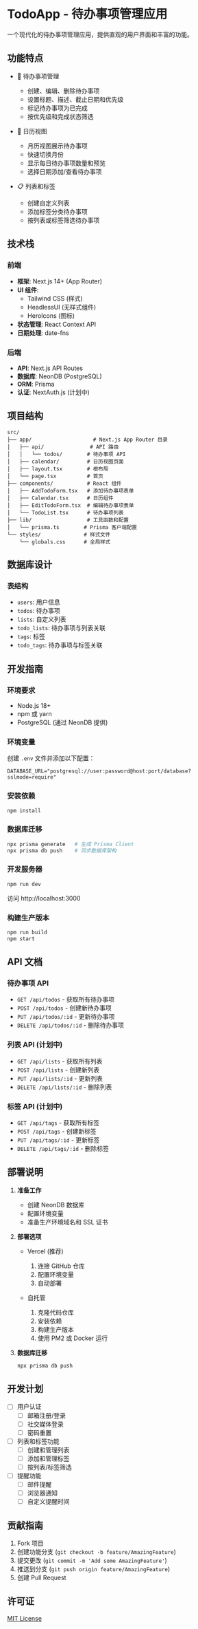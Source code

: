 # TodoApp - 待办事项管理应用

一个现代化的待办事项管理应用，提供直观的用户界面和丰富的功能。

## 功能特点

- 📝 待办事项管理
  - 创建、编辑、删除待办事项
  - 设置标题、描述、截止日期和优先级
  - 标记待办事项为已完成
  - 按优先级和完成状态筛选

- 📅 日历视图
  - 月历视图展示待办事项
  - 快速切换月份
  - 显示每日待办事项数量和预览
  - 选择日期添加/查看待办事项

- 📋 列表和标签
  - 创建自定义列表
  - 添加标签分类待办事项
  - 按列表或标签筛选待办事项

## 技术栈

### 前端
- **框架**: Next.js 14+ (App Router)
- **UI 组件**: 
  - Tailwind CSS (样式)
  - HeadlessUI (无样式组件)
  - HeroIcons (图标)
- **状态管理**: React Context API
- **日期处理**: date-fns

### 后端
- **API**: Next.js API Routes
- **数据库**: NeonDB (PostgreSQL)
- **ORM**: Prisma
- **认证**: NextAuth.js (计划中)

## 项目结构
```
src/
├── app/                    # Next.js App Router 目录
│   ├── api/               # API 路由
│   │   └── todos/        # 待办事项 API
│   ├── calendar/         # 日历视图页面
│   ├── layout.tsx        # 根布局
│   └── page.tsx          # 首页
├── components/           # React 组件
│   ├── AddTodoForm.tsx   # 添加待办事项表单
│   ├── Calendar.tsx      # 日历组件
│   ├── EditTodoForm.tsx  # 编辑待办事项表单
│   └── TodoList.tsx      # 待办事项列表
├── lib/                  # 工具函数和配置
│   └── prisma.ts        # Prisma 客户端配置
└── styles/              # 样式文件
    └── globals.css      # 全局样式
```
## 数据库设计

### 表结构
- `users`: 用户信息
- `todos`: 待办事项
- `lists`: 自定义列表
- `todo_lists`: 待办事项与列表关联
- `tags`: 标签
- `todo_tags`: 待办事项与标签关联

## 开发指南

### 环境要求
- Node.js 18+
- npm 或 yarn
- PostgreSQL (通过 NeonDB 提供)

### 环境变量
创建 `.env` 文件并添加以下配置：
```env
DATABASE_URL="postgresql://user:password@host:port/database?sslmode=require"
```

### 安装依赖
```bash
npm install
```

### 数据库迁移
```bash
npx prisma generate   # 生成 Prisma Client
npx prisma db push    # 同步数据库架构
```

### 开发服务器
```bash
npm run dev
```
访问 http://localhost:3000

### 构建生产版本
```bash
npm run build
npm start
```

## API 文档

### 待办事项 API
- `GET /api/todos` - 获取所有待办事项
- `POST /api/todos` - 创建新待办事项
- `PUT /api/todos/:id` - 更新待办事项
- `DELETE /api/todos/:id` - 删除待办事项

### 列表 API (计划中)
- `GET /api/lists` - 获取所有列表
- `POST /api/lists` - 创建新列表
- `PUT /api/lists/:id` - 更新列表
- `DELETE /api/lists/:id` - 删除列表

### 标签 API (计划中)
- `GET /api/tags` - 获取所有标签
- `POST /api/tags` - 创建新标签
- `PUT /api/tags/:id` - 更新标签
- `DELETE /api/tags/:id` - 删除标签

## 部署说明

1. **准备工作**
   - 创建 NeonDB 数据库
   - 配置环境变量
   - 准备生产环境域名和 SSL 证书

2. **部署选项**
   - Vercel (推荐)
     1. 连接 GitHub 仓库
     2. 配置环境变量
     3. 自动部署
   
   - 自托管
     1. 克隆代码仓库
     2. 安装依赖
     3. 构建生产版本
     4. 使用 PM2 或 Docker 运行

3. **数据库迁移**
   ```bash
   npx prisma db push
   ```

## 开发计划

- [ ] 用户认证
  - [ ] 邮箱注册/登录
  - [ ] 社交媒体登录
  - [ ] 密码重置

- [ ] 列表和标签功能
  - [ ] 创建和管理列表
  - [ ] 添加和管理标签
  - [ ] 按列表/标签筛选

- [ ] 提醒功能
  - [ ] 邮件提醒
  - [ ] 浏览器通知
  - [ ] 自定义提醒时间

## 贡献指南

1. Fork 项目
2. 创建功能分支 (`git checkout -b feature/AmazingFeature`)
3. 提交更改 (`git commit -m 'Add some AmazingFeature'`)
4. 推送到分支 (`git push origin feature/AmazingFeature`)
5. 创建 Pull Request

## 许可证

[MIT License](LICENSE)
